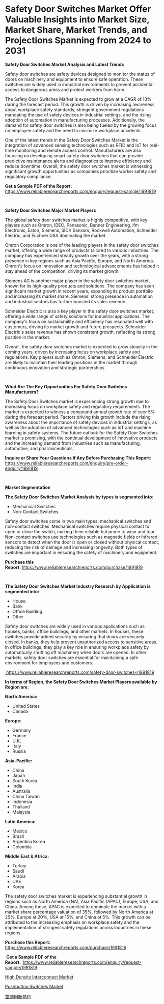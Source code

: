 <p><h1>Safety Door Switches Market Offer Valuable Insights into Market Size, Market Share, Market Trends, and Projections Spanning from 2024 to 2031</h1></p><p><strong>Safety Door Switches Market Analysis and Latest Trends</strong></p>
<p><p>Safety door switches are safety devices designed to monitor the status of doors on machinery and equipment to ensure safe operation. These switches are widely used in industrial environments to prevent accidental access to dangerous areas and protect workers from harm.</p><p>The Safety Door Switches Market is expected to grow at a CAGR of 13% during the forecast period. This growth is driven by increasing awareness about workplace safety standards, stringent government regulations mandating the use of safety devices in industrial settings, and the rising adoption of automation in manufacturing processes. Additionally, the demand for safety door switches is also being fueled by the growing focus on employee safety and the need to minimize workplace accidents.</p><p>One of the latest trends in the Safety Door Switches Market is the integration of advanced sensing technologies such as RFID and IoT for real-time monitoring and remote access control. Manufacturers are also focusing on developing smart safety door switches that can provide predictive maintenance alerts and diagnostics to improve efficiency and reduce downtime. Overall, the safety door switches market is witnessing significant growth opportunities as companies prioritize worker safety and regulatory compliance.</p></p>
<p><strong>Get a Sample PDF of the Report:&nbsp;</strong> <a href="https://www.reliableresearchreports.com/enquiry/request-sample/1991819">https://www.reliableresearchreports.com/enquiry/request-sample/1991819</a></p>
<p>&nbsp;</p>
<p><strong>Safety Door Switches Major Market Players</strong></p>
<p><p>The global safety door switches market is highly competitive, with key players such as Omron, IDEC, Panasonic, Banner Engineering, ifm Electronic, Eaton, Siemens, SICK Sensors, Rockwell Automation, Schneider Electric, and Euchner USA dominating the market.</p><p>Omron Corporation is one of the leading players in the safety door switches market, offering a wide range of products tailored to various industries. The company has experienced steady growth over the years, with a strong presence in key regions such as Asia Pacific, Europe, and North America. Omron's focus on innovation and technological advancements has helped it stay ahead of the competition, driving its market growth.</p><p>Siemens AG is another major player in the safety door switches market, known for its high-quality products and solutions. The company has seen significant market growth in recent years, expanding its product portfolio and increasing its market share. Siemens' strong presence in automation and industrial sectors has further boosted its sales revenue.</p><p>Schneider Electric is also a key player in the safety door switches market, offering a wide range of safety solutions for industrial applications. The company's focus on sustainability and efficiency has resonated well with customers, driving its market growth and future prospects. Schneider Electric's sales revenue has shown consistent growth, reflecting its strong position in the market.</p><p>Overall, the safety door switches market is expected to grow steadily in the coming years, driven by increasing focus on workplace safety and regulations. Key players such as Omron, Siemens, and Schneider Electric are likely to maintain their leading positions in the market through continuous innovation and strategic partnerships.</p></p>
<p>&nbsp;</p>
<p><strong>What Are The Key Opportunities For Safety Door Switches Manufacturers?</strong></p>
<p><p>The Safety Door Switches market is experiencing strong growth due to increasing focus on workplace safety and regulatory requirements. The market is expected to witness a compound annual growth rate of over 5% during the forecast period. Factors driving this growth include the rising awareness about the importance of safety devices in industrial settings, as well as the adoption of advanced technologies such as IoT and machine learning in safety systems. The future outlook for the Safety Door Switches market is promising, with the continual development of innovative products and the increasing demand from industries such as manufacturing, automotive, and pharmaceuticals.</p></p>
<p><strong>Inquire or Share Your Questions If Any Before Purchasing This Report:</strong> <a href="https://www.reliableresearchreports.com/enquiry/pre-order-enquiry/1991819">https://www.reliableresearchreports.com/enquiry/pre-order-enquiry/1991819</a></p>
<p>&nbsp;</p>
<p><strong>Market Segmentation</strong></p>
<p><strong>The Safety Door Switches Market Analysis by types is segmented into:</strong></p>
<p><ul><li>Mechanical Switches</li><li>Non-Contact Switches</li></ul></p>
<p><p>Safety door switches come in two main types: mechanical switches and non-contact switches. Mechanical switches require physical contact to open or close the switch, making them reliable but prone to wear and tear. Non-contact switches use technologies such as magnetic fields or infrared sensors to detect when the door is open or closed without physical contact, reducing the risk of damage and increasing longevity. Both types of switches are important in ensuring the safety of machinery and equipment.</p></p>
<p><strong>Purchase this Report:&nbsp;</strong><a href="https://www.reliableresearchreports.com/purchase/1991819">https://www.reliableresearchreports.com/purchase/1991819</a></p>
<p>&nbsp;</p>
<p><strong>The Safety Door Switches Market Industry Research by Application is segmented into:</strong></p>
<p><ul><li>House</li><li>Bank</li><li>Office Building</li><li>Other</li></ul></p>
<p><p>Safety door switches are widely used in various applications such as houses, banks, office buildings, and other markets. In houses, these switches provide added security by ensuring that doors are securely closed. In banks, they help prevent unauthorized access to sensitive areas. In office buildings, they play a key role in ensuring workplace safety by automatically shutting off machinery when doors are opened. In other markets, safety door switches are essential for maintaining a safe environment for employees and customers.</p></p>
<p><a href="https://www.reliableresearchreports.com/safety-door-switches-r1991819">&nbsp;https://www.reliableresearchreports.com/safety-door-switches-r1991819</a></p>
<p><strong>In terms of Region, the Safety Door Switches Market Players available by Region are:</strong></p>
<p>
    <p> <strong> North America: </strong>
        <ul>
            <li>United States</li>
            <li>Canada</li>
        </ul>
        </p> 
    <p> <strong> Europe: </strong>
        <ul>
            <li>Germany</li>
            <li>France</li>
            <li>U.K.</li>
            <li>Italy</li>
            <li>Russia</li>
        </ul>
        </p> 
    <p> <strong> Asia-Pacific: </strong>
        <ul>
            <li>China</li>
            <li>Japan</li>
            <li>South Korea</li>
            <li>India</li>
            <li>Australia</li>
            <li>China Taiwan</li>
            <li>Indonesia</li>
            <li>Thailand</li>
            <li>Malaysia</li>
        </ul>
        </p> 
    <p> <strong> Latin America: </strong>
        <ul>
            <li>Mexico</li>
            <li>Brazil</li>
            <li>Argentina Korea</li>
            <li>Colombia</li>
        </ul>
        </p> 
    <p> <strong> Middle East & Africa: </strong>
        <ul>
            <li>Turkey</li>
            <li>Saudi</li>
            <li>Arabia</li>
            <li>UAE</li>
            <li>Korea</li>
        </ul>
    </p>
    </p>
<p><p>The safety door switches market is experiencing substantial growth in regions such as North America (NA), Asia Pacific (APAC), Europe, USA, and China. Among these, APAC is expected to dominate the market with a market share percentage valuation of 35%, followed by North America at 25%, Europe at 20%, USA at 15%, and China at 5%. This growth can be attributed to the increasing emphasis on workplace safety and the implementation of stringent safety regulations across industries in these regions.</p></p>
<p><strong>Purchase this Report: </strong><a href="https://www.reliableresearchreports.com/purchase/1991819">https://www.reliableresearchreports.com/purchase/1991819</a></p>
<p>&nbsp;<strong>Get a Sample PDF of the Report:&nbsp;&nbsp;</strong><a href="https://www.reliableresearchreports.com/enquiry/request-sample/1991819">https://www.reliableresearchreports.com/enquiry/request-sample/1991819</a></p>
<p><strong></strong></p>
<p><p><a href="https://automatic-knee-4c7.notion.site/Decoding-High-Density-Interconnect-Market-Metrics-Market-Share-Trends-and-Growth-Patterns-2b4e961aa8c34b5bbaff349727e6ac8f">High Density Interconnect Market</a></p><p><a href="https://github.com/brenzgnarento/Market-Research-Report-List-2/blob/main/pushbutton-switches-market.md">Pushbutton Switches Market</a></p><p><a href="https://github.com/Sophiaard2003/Market-Research-Report-List-1/blob/main/402356227732.md">空調用断熱材</a></p></p>